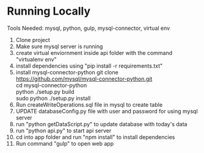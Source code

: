# Running Locally

Tools Needed: mysql, python, gulp, mysql-connector, virtual env

1. Clone project
2. Make sure mysql server is running
3. create virtual enviornment inside api folder with the command
	"virtualenv env"
4. install dependencies using "pip install -r requirements.txt"
5. install mysql-connector-python
	git clone https://github.com/mysql/mysql-connector-python.git <br />
	cd mysql-connector-python <br />
	python ./setup.py build <br />
	sudo python ./setup.py install
6. Run createWriteOperations.sql file in mysql to create table
7. UPDATE databaseConfig.py file with user and password for using mysql server
8. run "python getDataScript.py" to update database with today's data
9. run "python api.py" to start api server
10. cd into app folder and run "npm install" to install dependencies
11. Run command "gulp" to open web app

